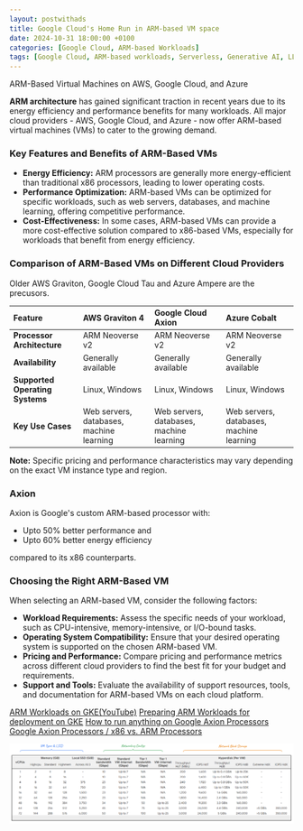 ```yaml
---
layout: postwithads
title: Google Cloud's Home Run in ARM-based VM space
date: 2024-10-31 18:00:00 +0100
categories: [Google Cloud, ARM-based Workloads]
tags: [Google Cloud, ARM-based workloads, Serverless, Generative AI, LLM]
---
```



ARM-Based Virtual Machines on AWS, Google Cloud, and Azure

**ARM architecture** has gained significant traction in recent years due to its energy efficiency and performance benefits for many workloads. All major cloud providers \- AWS, Google Cloud, and Azure \- now offer ARM-based virtual machines (VMs) to cater to the growing demand.

### **Key Features and Benefits of ARM-Based VMs**

* **Energy Efficiency:** ARM processors are generally more energy-efficient than traditional x86 processors, leading to lower operating costs.  
* **Performance Optimization:** ARM-based VMs can be optimized for specific workloads, such as web servers, databases, and machine learning, offering competitive performance.  
* **Cost-Effectiveness:** In some cases, ARM-based VMs can provide a more cost-effective solution compared to x86-based VMs, especially for workloads that benefit from energy efficiency.

### **Comparison of ARM-Based VMs on Different Cloud Providers**

Older AWS Graviton, Google Cloud Tau and Azure Ampere are the precusors.

| Feature | AWS Graviton 4 | Google Cloud Axion | Azure Cobalt |
| :---- | :---- | :---- | :---- |
| **Processor Architecture** | ARM Neoverse v2 | ARM Neoverse v2 | ARM Neoverse v2 |
| **Availability** | Generally available | Generally available | Generally available |
| **Supported Operating Systems** | Linux, Windows | Linux, Windows | Linux, Windows |
| **Key Use Cases** | Web servers, databases, machine learning | Web servers, databases, machine learning | Web servers, databases, machine learning |

**Note:** Specific pricing and performance characteristics may vary depending on the exact VM instance type and region.

### Axion
Axion is Google's custom ARM-based processor with:

* Upto 50% better performance and
* Upto 60% better energy efficiency

compared to its x86 counterparts.

### **Choosing the Right ARM-Based VM**

When selecting an ARM-based VM, consider the following factors:

* **Workload Requirements:** Assess the specific needs of your workload, such as CPU-intensive, memory-intensive, or I/O-bound tasks.  
* **Operating System Compatibility:** Ensure that your desired operating system is supported on the chosen ARM-based VM.  
* **Pricing and Performance:** Compare pricing and performance metrics across different cloud providers to find the best fit for your budget and requirements.  
* **Support and Tools:** Evaluate the availability of support resources, tools, and documentation for ARM-based VMs on each cloud platform.

[ARM Workloads on GKE(YouTube)](https://www.youtube.com/watch?v=LZoy6jpzfqA)
[Preparing ARM Workloads for deployment on GKE](https://cloud.google.com/kubernetes-engine/docs/how-to/prepare-arm-workloads-for-deployment)
[How to run anything on Google Axion Processors](https://www.youtube.com/watch?v=Ty9KiDF1pWg)
[Google Axion Processors / x86 vs. ARM Processors](https://www.youtube.com/watch?v=0aDJ6GqsJqc)

![VM Shapes and Sizes](image.png)
